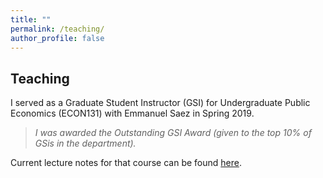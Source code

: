 ```yaml
---
title: ""
permalink: /teaching/
author_profile: false
---
```


## Teaching

I served as a Graduate Student Instructor (GSI) for Undergraduate Public Economics (ECON131) with Emmanuel Saez in Spring 2019. 

>*I was awarded the Outstanding GSI Award (given to the top 10% of GSis in the department).*

Current lecture notes for that course can be found [here](https://eml.berkeley.edu//~saez/course131/course131.html).

